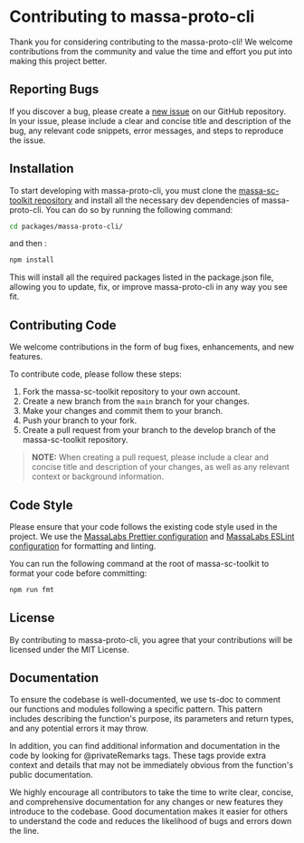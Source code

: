 
# Contributing to massa-proto-cli
Thank you for considering contributing to the massa-proto-cli! We welcome contributions from the community and value the time and effort you put into making this project better.

## Reporting Bugs
If you discover a bug, please create a [new issue](https://github.com/massalabs/massa-sc-toolkit/issues/new?assignees=&labels=issue%3Abug&projects=&template=bug.md&title=massa-proto-cli ) on our GitHub repository.
In your issue, please include a clear and concise title and description of the bug, any relevant code snippets, error messages, and steps to reproduce the issue.

## Installation
To start developing with massa-proto-cli, you must clone the [massa-sc-toolkit repository](https://github.com/massalabs/massa-sc-toolkit) and install all the necessary dev dependencies of massa-proto-cli. You can do so by running the following command:

```sh
cd packages/massa-proto-cli/
```

and then :

```sh
npm install
```

This will install all the required packages listed in the package.json file, allowing you to update, fix, or improve massa-proto-cli in any way you see fit. 

## Contributing Code

We welcome contributions in the form of bug fixes, enhancements, and new features.

To contribute code, please follow these steps:

1. Fork the massa-sc-toolkit repository to your own account.
2. Create a new branch from the `main` branch for your changes.
3. Make your changes and commit them to your branch.
4. Push your branch to your fork.
5. Create a pull request from your branch to the develop branch of the massa-sc-toolkit repository.

> **NOTE:** When creating a pull request, please include a clear and concise title and description of your changes, as well as any relevant context or background information.

## Code Style

Please ensure that your code follows the existing code style used in the project.
We use the [MassaLabs Prettier configuration](https://github.com/massalabs/prettier-config-as) and [MassaLabs ESLint configuration](https://github.com/massalabs/eslint-config) for formatting and linting.

You can run the following command at the root of massa-sc-toolkit to format your code before committing:

```sh
npm run fmt
```


## License

By contributing to massa-proto-cli, you agree that your contributions will be licensed under the MIT License.


## Documentation

To ensure the codebase is well-documented, we use ts-doc to comment our functions and modules following a specific pattern. This pattern includes describing the function's purpose, its parameters and return types, and any potential errors it may throw.

In addition, you can find additional information and documentation in the code by looking for @privateRemarks tags. These tags provide extra context and details that may not be immediately obvious from the function's public documentation.

We highly encourage all contributors to take the time to write clear, concise, and comprehensive documentation for any changes or new features they introduce to the codebase. Good documentation makes it easier for others to understand the code and reduces the likelihood of bugs and errors down the line.